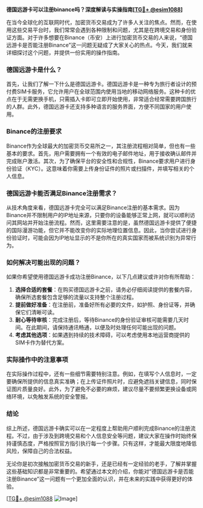 **德国远游卡可以注册binance吗？深度解读与实操指南[[TG💪+ @esim1088](https://t.me/s/esim1088)]**

在当今全球化的互联网时代，加密货币交易成为了许多人关注的焦点。然而，在使用这些交易平台时，我们常常会遇到各种限制和问题，尤其是在跨境交易和身份验证方面。对于许多想要在Binance（币安）上进行加密货币交易的人来说，“德国远游卡是否能注册Binance”这一问题无疑成了大家关心的热点。今天，我们就来详细探讨这个问题，并提供一份实用的操作指南。

### 德国远游卡是什么？

首先，让我们了解一下什么是德国远游卡。德国远游卡是一种专为旅行者设计的预付费SIM卡服务，它允许用户在全球范围内使用当地的移动网络服务。这种卡的优点在于无需更换手机，只需插入卡即可立即开始使用，非常适合经常需要跨国旅行的人群。此外，德国远游卡还支持多种语言的服务界面，方便不同国家的用户使用。

### Binance的注册要求

Binance作为全球最大的加密货币交易所之一，其注册流程相对简单，但也有一些基本的要求。首先，用户需要拥有一个有效的电子邮件地址，用于接收确认邮件并完成账户激活。其次，为了确保平台的安全性和合规性，Binance要求用户进行身份验证（KYC）。这意味着你需要上传身份证件的照片或扫描件，并填写相关的个人信息。

### 德国远游卡能否满足Binance注册需求？

从技术角度来看，德国远游卡完全可以满足Binance注册的基本需求。因为Binance并不限制用户的IP地址来源，只要你的设备能够正常上网，就可以顺利访问其网站并开始注册流程。然而，这里需要注意的是，虽然德国远游卡提供了便捷的国际漫游功能，但它并不能改变你的实际地理位置信息。因此，当你尝试进行身份验证时，可能会因为IP地址显示的不是你所在的真实国家而被系统识别为异常行为。

### 如何解决可能出现的问题？

如果你希望使用德国远游卡成功注册Binance，以下几点建议或许对你有所帮助：

1. **选择合适的套餐**：在购买德国远游卡之前，请务必仔细阅读提供的套餐内容，确保所选套餐包含足够的流量以支持整个注册过程。
2. **提前做好准备**：在注册前，准备好所有必要的文件，如护照、身份证等，并确保它们清晰可读。
3. **耐心等待审核**：完成注册后，等待Binance的身份验证审核可能需要几天时间。在此期间，请保持通讯畅通，以便及时处理任何可能出现的问题。
4. **考虑其他选项**：如果遇到持续的技术障碍，可以考虑使用本地运营商提供的SIM卡作为替代方案。

### 实际操作中的注意事项

在实际操作过程中，还有一些细节需要特别注意。例如，在填写个人信息时，一定要确保所提供的信息真实准确；在上传证件照片时，应避免遮挡关键信息，同时保证图片质量良好。此外，为了避免不必要的麻烦，建议尽量不要频繁更换设备或网络环境，以免触发系统的安全警报。

### 结论

综上所述，德国远游卡确实可以在一定程度上帮助用户顺利完成Binance的注册流程。不过，由于涉及到跨境交易和个人信息安全等问题，建议大家在操作时始终保持谨慎态度，严格按照官方指引执行每一个步骤。只有这样，才能最大限度地降低风险，保障自己的合法权益。

无论你是初次接触加密货币交易的新手，还是已经有一定经验的老手，了解并掌握这些基础知识都是非常重要的。希望通过本文的介绍，你能对“德国远游卡是否能注册Binance”这一问题有一个更加全面的认识，并在未来的实践中获得更好的体验。

[[TG💪+ @esim1088](https://t.me/s/esim1088) ![Image](https://i.postimg.cc/4NQfJmqS/Snipaste-2025-05-13-00-14-12.png)]